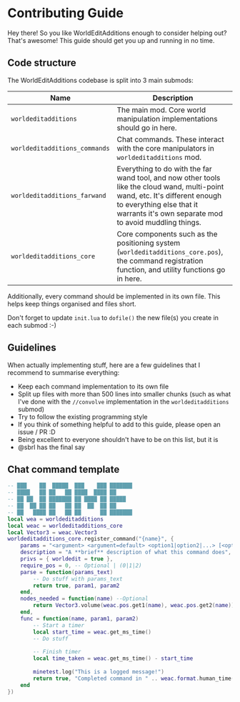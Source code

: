 # Contributing Guide

Hey there! So you like WorldEditAdditions enough to consider helping out? That's awesome! This guide should get you up and running in no time.


## Code structure
The WorldEditAdditions codebase is split into 3 main submods:

Name							| Description
--------------------------------|------------------------
`worldeditadditions`			| The main mod. Core world manipulation implementations should go in here.
`worldeditadditions_commands`	| Chat commands. These interact with the core manipulators in `worldeditadditions` mod.
`worldeditadditions_farwand`	| Everything to do with the far wand tool, and now other tools like the cloud wand, multi-point wand, etc. It's different enough to everything else that it warrants it's own separate mod to avoid muddling things.
`worldeditadditions_core`		| Core components such as the positioning system (`worldeditadditions_core.pos`), the command registration function, and utility functions go in here.

Additionally, every command should be implemented in its own file. This helps keep things organised and files short.

Don't forget to update `init.lua` to `dofile()` the new file(s) you create in each submod :-)


## Guidelines
When actually implementing stuff, here are a few guidelines that I recommend to summarise everything:

 - Keep each command implementation to its own file
 - Split up files with more than 500 lines into smaller chunks (such as what I've done with the `//convolve` implementation in the `worldeditadditions` submod)
 - Try to follow the existing programming style
 - If you think of something helpful to add to this guide, please open an issue / PR :D
 - Being excellent to everyone shouldn't have to be on this list, but it is
 - @sbrl has the final say


## Chat command template

```lua
-- ███    ██  █████  ███    ███ ███████
-- ████   ██ ██   ██ ████  ████ ██
-- ██ ██  ██ ███████ ██ ████ ██ █████
-- ██  ██ ██ ██   ██ ██  ██  ██ ██
-- ██   ████ ██   ██ ██      ██ ███████
local wea = worldeditadditions
local weac = worldeditadditions_core
local Vector3 = weac.Vector3
worldeditadditions_core.register_command("{name}", {
	params = "<argument> <argument=default> <option1|option2|...> [<optional_argument> <optional_argument2> ...] | [<optional_argument> [<optional_argument2>]]",
	description = "A **brief** description of what this command does",
	privs = { worldedit = true },
	require_pos = 0, -- Optional | (0|1|2)
	parse = function(params_text)
		-- Do stuff with params_text
		return true, param1, param2
	end,
	nodes_needed = function(name) --Optional
		return Vector3.volume(weac.pos.get1(name), weac.pos.get2(name))
	end,
	func = function(name, param1, param2)
		-- Start a timer
		local start_time = weac.get_ms_time()
		-- Do stuff
		
		-- Finish timer
		local time_taken = weac.get_ms_time() - start_time
		
		minetest.log("This is a logged message!")
		return true, "Completed command in " .. weac.format.human_time(time_taken)
	end
})
```
